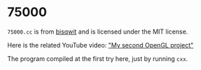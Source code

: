 # 75000

`75000.cc` is from [bisqwit](https://bisqwit.iki.fi/jutut/kuvat/programming_examples/75000/) and is licensed under the MIT license.

Here is the related YouTube video: ["My second OpenGL project"](https://www.youtube.com/watch?v=SktXhGElf7w)

The program compiled at the first try here, just by running `cxx`.
